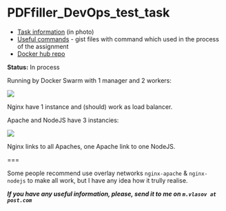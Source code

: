 # PDFfiller_DevOps_test_task

* [Task information](https://pp.userapi.com/c837723/v837723502/270ed/wv0ArW9rKj8.jpg) (in photo)
* [Useful commands](https://gist.github.com/MaxymVlasov/3d6b3e2c3d675cbd830dfa7f5f8f7c9e) - gist files with command which used in the process of the assignment
* [Docker hub repo](https://hub.docker.com/r/maxymvlasov/)

**Status:** In process

Running by Docker Swarm with 1 manager and 2 workers:

![](https://pp.userapi.com/c837723/v837723502/270c8/3K0ms5co1ns.jpg)

Nginx have 1 instance and (should) work as load balancer.

Apache and NodeJS have 3 instancies:

![](https://pp.userapi.com/c837723/v837723502/270bf/kZfB_sKdPYQ.jpg)

Nginx links to all Apaches, one Apache link to one NodeJS.

===

Some people recommend use overlay networks `nginx-apache` & `nginx-nodejs` to make all work, but I have any idea how it trully realise.

***If you have any useful information, please, send it to me on `m.vlasov at post.com`***

